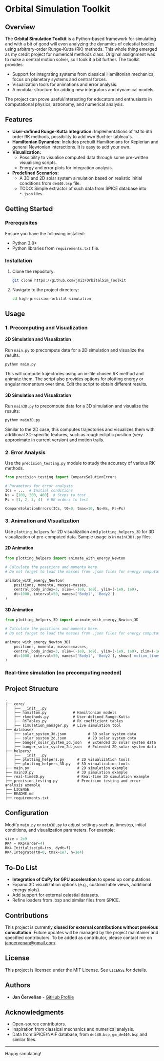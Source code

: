 # Orbital Simulation Toolkit

## Overview

The **Orbital Simulation Toolkit** is a Python-based framework for simulating and with a bit of good will even analyzing the dynamics of celestial bodies using arbitrary-order Runge-Kutta (RK) methods. This whole thing emerged as my credit project for numerical methods class. Original assignment was to make a central motion solver, so I took it a bit further. The toolkit provides:

- Support for integrating systems from classical Hamiltonian mechanics, focus on planetary systems and central forces.
- Visualization tools for animations and error analysis.
- A modular structure for adding new integrators and dynamical models.

The project can prove useful/interesting for educators and enthusiasts in computational physics, astronomy, and numerical analysis.

## Features

- **User-defined Runge-Kutta Integration:** Implementations of 1st to 6th order RK methods, possibility to add own Buchter tableau's.
- **Hamiltonian Dynamics:** Includes prebuilt Hamiltonians for Keplerian and general Newtonian interactions. It is easy to add your own.
- **Visualization:**
  - Possibility to visualise computed data through some pre-written visualising scripts.
  - Energy and error plots for integration analysis.
- **Predefined Scenarios:**
  - A 3D and 2D solar system simulation based on realistic initial conditions from `de440.bsp` file.
  - TODO: Simple extractor of such data from SPICE database into `*.json` files.

## Getting Started

### Prerequisites

Ensure you have the following installed:

- Python 3.8+
- Python libraries from `requirements.txt` file.

### Installation

1. Clone the repository:
   ```bash
   git clone https://github.com/jmi3/OrbitalSim_Toolkit
   ```
2. Navigate to the project directory:
   ```bash
   cd high-precision-orbital-simulation
   ```

## Usage

### 1. Precomputing and Visualization

#### 2D Simulation and Visualization

Run `main.py` to precompute data for a 2D simulation and visualize the results:

```bash
python main.py
```

This will compute trajectories using an in-file chosen RK method and animate them. The script also provides options for plotting energy or angular momentum over time. Edit the script to obtain different results.

#### 3D Simulation and Visualization

Run `main3D.py` to precompute data for a 3D simulation and visualize the results:

```bash
python main3D.py
```

Similar to the 2D case, this computes trajectories and visualizes them with additional 3D-specific features, such as rough ecliptic position (very approximate in current version) and motion trails.

### 2. Error Analysis

Use the `precision_testing.py` module to study the accuracy of various RK methods.

```python
from precision_testing import CompareSolutionErrors

# Parameters for error analysis
ICs = ...  # Initial conditions
Ns = [100, 200, 400]  # Steps to test
Ps = [1, 2, 3, 4]  # RK orders to test

CompareSolutionErrors(ICs, t0=0, tmax=10, Ns=Ns, Ps=Ps)
```

### 3. Animation and Visualization

Use `plotting_helpers` for 2D visualization and `plotting_helpers_3D` for 3D visualization of pre-computed data. Sample usage is in `main(3D).py` files.

#### 2D Animation

```python
from plotting_helpers import animate_with_energy_Newton

# Calculate the positions and momenta here.
# Do not forget to load the masses from .json files for energy computation

animate_with_energy_Newton(
    positions, momenta, masses=masses,
    central_body_index=3, xlim=(-1e9, 1e9), ylim=(-1e9, 1e9),
    dt=1000, interval=50, names=['Body1', 'Body2']
)
```

#### 3D Animation

```python
from plotting_helpers_3D import animate_with_energy_Newton_3D

# Calculate the positions and momenta here.
# Do not forget to load the masses from .json files for energy computation

animate_with_energy_Newton_3D(
    positions, momenta, masses=masses,
    central_body_index=3, xlim=(-1e9, 1e9), ylim=(-1e9, 1e9), zlim=(-1e9, 1e9),
    dt=1000, interval=50, names=['Body1', 'Body2'], show=['motion_lines']
)
```

### Real-time simulation (no precomputing needed)



## Project Structure

```
.
├── core/
│   ├── __init__.py            
│   ├── hamilton.py            # Hamiltonian models
│   ├── rkmethods.py           # User-defined Runge-Kutta
│   ├── RKTables.py            # RK coefficient tables
│   ├── simulation_manager.py  # Live simulation tool
├── database/
│   ├── solar_system_3d.json          # 3D solar system data
│   ├── solar_system_2d.json          # 2D solar system data
│   ├── banger_solar_system_3d.json   # Extended 3D solar system data
│   ├── banger_solar_system_2d.json   # Extended 2D solar system data
├── helpers/
│   ├── __init__.py            
│   ├── plotting_helpers.py      # 2D visualization tools
│   ├── plotting_helpers_3D.py   # 3D visualization tools
├── main.py                      # 2D simulation example
├── main3D.py                    # 3D simulation example
├── real-time3D.py               # Real-time 3D simulation example
├── precision_testing.py         # Precision testing and error analysis example
├── LICENSE                    
├── README.md                  
├── requirements.txt           
```

## Configuration

Modify `main.py` or `main3D.py` to adjust settings such as timestep, initial conditions, and visualization parameters. For example:

```python
size = 2e9
RK4 = RKp(order=4)
RK4.Initialize(y0=ics, dydt=f)
RK4.Integrate(t0=0, tmax=1e7, h=1e4)
```

## To-Do List

- **Integration of CuPy for GPU acceleration** to speed up computations.
- Expand 3D visualization options (e.g., customizable views, additional energy plots).
- Add support for external celestial datasets.
- Refine loaders from .bsp and similar files from SPICE.

## Contributions

This project is currently **closed for external contributions without previous consultation**. Future updates will be managed by the project maintainer and specified contributors. To be added as contributor, please contact me on [jancervenan@gmail.com](mailto\:jancervenan@gmail.com).

## License

This project is licensed under the MIT License. See `LICENSE` for details.

## Authors

- **Jan Červeňan** - [GitHub Profile](https://github.com/jmi3)

## Acknowledgments

- Open-source contributors.
- Inspiration from classical mechanics and numerical analysis.
- Data from SPICE/NAIF database, from `de440.bsp`, `gm_de440.bsp` and similar files.

---

Happy simulating!

